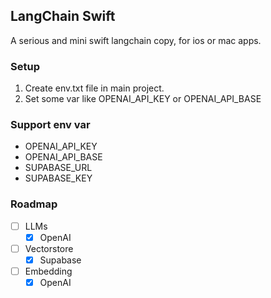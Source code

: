 ## LangChain Swift
A serious and mini swift langchain copy, for ios or mac apps.


### Setup

1. Create env.txt file in main project.
2. Set some var like OPENAI_API_KEY or OPENAI_API_BASE

### Support env var

- OPENAI_API_KEY
- OPENAI_API_BASE
- SUPABASE_URL
- SUPABASE_KEY

### Roadmap
- [ ] LLMs
  - [x] OpenAI
- [ ] Vectorstore
  - [x] Supabase
- [ ] Embedding
  - [x] OpenAI
